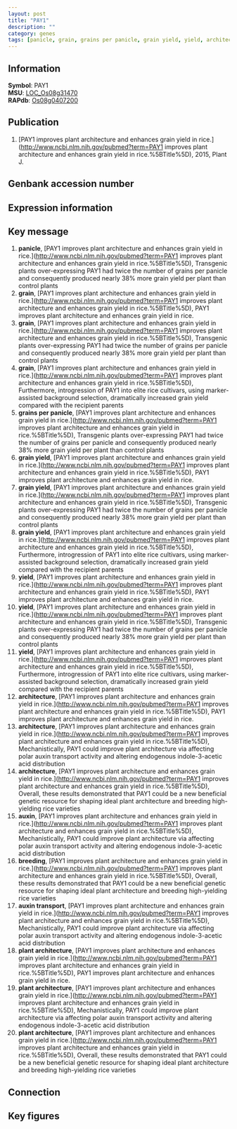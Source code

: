 ```yaml
---
layout: post
title: "PAY1"
description: ""
category: genes
tags: [panicle, grain, grains per panicle, grain yield, yield, architecture, auxin, breeding, auxin transport, plant architecture]
---
```


## Information
__Symbol__: PAY1  
__MSU__: [LOC_Os08g31470](http://rice.plantbiology.msu.edu/cgi-bin/ORF_infopage.cgi?orf=LOC_Os08g31470)  
__RAPdb__: [Os08g0407200](http://rapdb.dna.affrc.go.jp/viewer/gbrowse_details/irgsp1?name=Os08g0407200)  

## Publication
1. [PAY1 improves plant architecture and enhances grain yield in rice.](http://www.ncbi.nlm.nih.gov/pubmed?term=PAY1 improves plant architecture and enhances grain yield in rice.%5BTitle%5D), 2015, Plant J.

## Genbank accession number

## Expression information

## Key message
1. __panicle__, [PAY1 improves plant architecture and enhances grain yield in rice.](http://www.ncbi.nlm.nih.gov/pubmed?term=PAY1 improves plant architecture and enhances grain yield in rice.%5BTitle%5D),  Transgenic plants over-expressing PAY1 had twice the number of grains per panicle and consequently produced nearly 38% more grain yield per plant than control plants
2. __grain__, [PAY1 improves plant architecture and enhances grain yield in rice.](http://www.ncbi.nlm.nih.gov/pubmed?term=PAY1 improves plant architecture and enhances grain yield in rice.%5BTitle%5D), PAY1 improves plant architecture and enhances grain yield in rice.
3. __grain__, [PAY1 improves plant architecture and enhances grain yield in rice.](http://www.ncbi.nlm.nih.gov/pubmed?term=PAY1 improves plant architecture and enhances grain yield in rice.%5BTitle%5D),  Transgenic plants over-expressing PAY1 had twice the number of grains per panicle and consequently produced nearly 38% more grain yield per plant than control plants
4. __grain__, [PAY1 improves plant architecture and enhances grain yield in rice.](http://www.ncbi.nlm.nih.gov/pubmed?term=PAY1 improves plant architecture and enhances grain yield in rice.%5BTitle%5D),  Furthermore, introgression of PAY1 into elite rice cultivars, using marker-assisted background selection, dramatically increased grain yield compared with the recipient parents
5. __grains per panicle__, [PAY1 improves plant architecture and enhances grain yield in rice.](http://www.ncbi.nlm.nih.gov/pubmed?term=PAY1 improves plant architecture and enhances grain yield in rice.%5BTitle%5D),  Transgenic plants over-expressing PAY1 had twice the number of grains per panicle and consequently produced nearly 38% more grain yield per plant than control plants
6. __grain yield__, [PAY1 improves plant architecture and enhances grain yield in rice.](http://www.ncbi.nlm.nih.gov/pubmed?term=PAY1 improves plant architecture and enhances grain yield in rice.%5BTitle%5D), PAY1 improves plant architecture and enhances grain yield in rice.
7. __grain yield__, [PAY1 improves plant architecture and enhances grain yield in rice.](http://www.ncbi.nlm.nih.gov/pubmed?term=PAY1 improves plant architecture and enhances grain yield in rice.%5BTitle%5D),  Transgenic plants over-expressing PAY1 had twice the number of grains per panicle and consequently produced nearly 38% more grain yield per plant than control plants
8. __grain yield__, [PAY1 improves plant architecture and enhances grain yield in rice.](http://www.ncbi.nlm.nih.gov/pubmed?term=PAY1 improves plant architecture and enhances grain yield in rice.%5BTitle%5D),  Furthermore, introgression of PAY1 into elite rice cultivars, using marker-assisted background selection, dramatically increased grain yield compared with the recipient parents
9. __yield__, [PAY1 improves plant architecture and enhances grain yield in rice.](http://www.ncbi.nlm.nih.gov/pubmed?term=PAY1 improves plant architecture and enhances grain yield in rice.%5BTitle%5D), PAY1 improves plant architecture and enhances grain yield in rice.
10. __yield__, [PAY1 improves plant architecture and enhances grain yield in rice.](http://www.ncbi.nlm.nih.gov/pubmed?term=PAY1 improves plant architecture and enhances grain yield in rice.%5BTitle%5D),  Transgenic plants over-expressing PAY1 had twice the number of grains per panicle and consequently produced nearly 38% more grain yield per plant than control plants
11. __yield__, [PAY1 improves plant architecture and enhances grain yield in rice.](http://www.ncbi.nlm.nih.gov/pubmed?term=PAY1 improves plant architecture and enhances grain yield in rice.%5BTitle%5D),  Furthermore, introgression of PAY1 into elite rice cultivars, using marker-assisted background selection, dramatically increased grain yield compared with the recipient parents
12. __architecture__, [PAY1 improves plant architecture and enhances grain yield in rice.](http://www.ncbi.nlm.nih.gov/pubmed?term=PAY1 improves plant architecture and enhances grain yield in rice.%5BTitle%5D), PAY1 improves plant architecture and enhances grain yield in rice.
13. __architecture__, [PAY1 improves plant architecture and enhances grain yield in rice.](http://www.ncbi.nlm.nih.gov/pubmed?term=PAY1 improves plant architecture and enhances grain yield in rice.%5BTitle%5D),  Mechanistically, PAY1 could improve plant architecture via affecting polar auxin transport activity and altering endogenous indole-3-acetic acid distribution
14. __architecture__, [PAY1 improves plant architecture and enhances grain yield in rice.](http://www.ncbi.nlm.nih.gov/pubmed?term=PAY1 improves plant architecture and enhances grain yield in rice.%5BTitle%5D),  Overall, these results demonstrated that PAY1 could be a new beneficial genetic resource for shaping ideal plant architecture and breeding high-yielding rice varieties
15. __auxin__, [PAY1 improves plant architecture and enhances grain yield in rice.](http://www.ncbi.nlm.nih.gov/pubmed?term=PAY1 improves plant architecture and enhances grain yield in rice.%5BTitle%5D),  Mechanistically, PAY1 could improve plant architecture via affecting polar auxin transport activity and altering endogenous indole-3-acetic acid distribution
16. __breeding__, [PAY1 improves plant architecture and enhances grain yield in rice.](http://www.ncbi.nlm.nih.gov/pubmed?term=PAY1 improves plant architecture and enhances grain yield in rice.%5BTitle%5D),  Overall, these results demonstrated that PAY1 could be a new beneficial genetic resource for shaping ideal plant architecture and breeding high-yielding rice varieties
17. __auxin transport__, [PAY1 improves plant architecture and enhances grain yield in rice.](http://www.ncbi.nlm.nih.gov/pubmed?term=PAY1 improves plant architecture and enhances grain yield in rice.%5BTitle%5D),  Mechanistically, PAY1 could improve plant architecture via affecting polar auxin transport activity and altering endogenous indole-3-acetic acid distribution
18. __plant architecture__, [PAY1 improves plant architecture and enhances grain yield in rice.](http://www.ncbi.nlm.nih.gov/pubmed?term=PAY1 improves plant architecture and enhances grain yield in rice.%5BTitle%5D), PAY1 improves plant architecture and enhances grain yield in rice.
19. __plant architecture__, [PAY1 improves plant architecture and enhances grain yield in rice.](http://www.ncbi.nlm.nih.gov/pubmed?term=PAY1 improves plant architecture and enhances grain yield in rice.%5BTitle%5D),  Mechanistically, PAY1 could improve plant architecture via affecting polar auxin transport activity and altering endogenous indole-3-acetic acid distribution
20. __plant architecture__, [PAY1 improves plant architecture and enhances grain yield in rice.](http://www.ncbi.nlm.nih.gov/pubmed?term=PAY1 improves plant architecture and enhances grain yield in rice.%5BTitle%5D),  Overall, these results demonstrated that PAY1 could be a new beneficial genetic resource for shaping ideal plant architecture and breeding high-yielding rice varieties

## Connection

## Key figures



